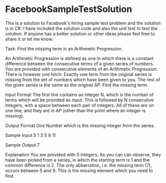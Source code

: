 FacebookSampleTestSolution
==========================

This is a solution to Facebook's hiring sample test problem and the solution is in C#. I have included the solution code and also the unit test to test the solution.
If anyone has a better solution or other ideas please feel free to share it or let me know.

Task: Find the missing term in an Arithmetic Progression.
 
An Arithmetic Progression is defined as one in which there is a constant difference between the consecutive terms of a given series of numbers. You are provided with consecutive elements of an Arithmetic Progression. There is however one hitch: Exactly one term from the original series is missing from the set of numbers which have been given to you. The rest of the given series is the same as the original AP.  Find the missing term.  
 
 
Input Format
The first line contains an Integer N, which is the number of terms which will be provided as input.
This is followed by N consecutive Integers, with a space between each pair of integers. All of these are on one line, and they are in AP (other than the point where an integer is missing).
 
 
Output Format
One Number which is the missing integer from the series.
 
Sample Input
5
1 3 5 9 11  
 
Sample Output
7
 
Explanation
You are provided with 5 integers. As you can can observe, they have been picked from a series, in which the starting term is 1 and the common difference is 2. The only abberration, i.e. the missing term (7), occurs between 5 and 9. This is the missing element which you need to find.
 
